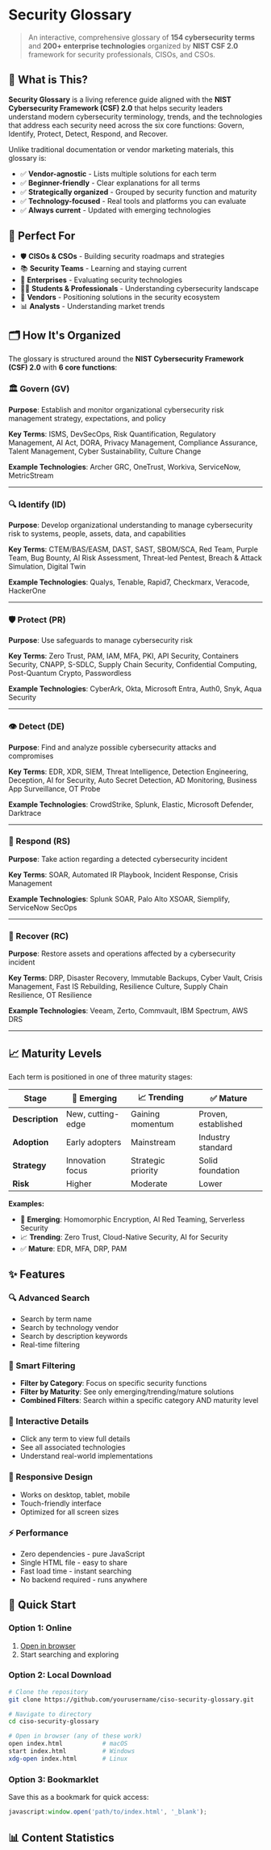 # Security Glossary

> An interactive, comprehensive glossary of **154 cybersecurity terms**
> and **200+ enterprise technologies** organized by **NIST CSF 2.0** framework
> for security professionals, CISOs, and CSOs.

## 📖 What is This?

**Security Glossary** is a living reference guide aligned with the **NIST Cybersecurity Framework (CSF) 2.0**
that helps security leaders understand modern cybersecurity terminology, trends, and the technologies
that address each security need across the six core functions: Govern, Identify, Protect, Detect, Respond, and Recover.

Unlike traditional documentation or vendor marketing materials, this glossary is:

- ✅ **Vendor-agnostic** - Lists multiple solutions for each term
- ✅ **Beginner-friendly** - Clear explanations for all terms
- ✅ **Strategically organized** - Grouped by security function and maturity
- ✅ **Technology-focused** - Real tools and platforms you can evaluate
- ✅ **Always current** - Updated with emerging technologies

## 🎯 Perfect For

- 🛡️ **CISOs & CSOs** - Building security roadmaps and strategies
- 📚 **Security Teams** - Learning and staying current
- 🏢 **Enterprises** - Evaluating security technologies
- 👨‍🎓 **Students & Professionals** - Understanding cybersecurity landscape
- 🤝 **Vendors** - Positioning solutions in the security ecosystem
- 📊 **Analysts** - Understanding market trends

## 🗂️ How It's Organized

The glossary is structured around the **NIST Cybersecurity Framework (CSF) 2.0** with **6 core functions**:

### 🏛️ Govern (GV)
**Purpose**: Establish and monitor organizational cybersecurity risk management strategy, expectations, and policy

**Key Terms**: ISMS, DevSecOps, Risk Quantification, Regulatory Management, AI Act, DORA,
Privacy Management, Compliance Assurance, Talent Management, Cyber Sustainability, Culture Change

**Example Technologies**: Archer GRC, OneTrust, Workiva, ServiceNow, MetricStream

---

### 🔍 Identify (ID)
**Purpose**: Develop organizational understanding to manage cybersecurity risk to systems, people, assets, data, and capabilities

**Key Terms**: CTEM/BAS/EASM, DAST, SAST, SBOM/SCA, Red Team, Purple Team, Bug Bounty,
AI Risk Assessment, Threat-led Pentest, Breach & Attack Simulation, Digital Twin

**Example Technologies**: Qualys, Tenable, Rapid7, Checkmarx, Veracode, HackerOne

---

### 🛡️ Protect (PR)
**Purpose**: Use safeguards to manage cybersecurity risk

**Key Terms**: Zero Trust, PAM, IAM, MFA, PKI, API Security, Containers Security, CNAPP,
S-SDLC, Supply Chain Security, Confidential Computing, Post-Quantum Crypto, Passwordless

**Example Technologies**: CyberArk, Okta, Microsoft Entra, Auth0, Snyk, Aqua Security

---

### 👁️ Detect (DE)
**Purpose**: Find and analyze possible cybersecurity attacks and compromises

**Key Terms**: EDR, XDR, SIEM, Threat Intelligence, Detection Engineering, Deception,
AI for Security, Auto Secret Detection, AD Monitoring, Business App Surveillance, OT Probe

**Example Technologies**: CrowdStrike, Splunk, Elastic, Microsoft Defender, Darktrace

---

### 🚨 Respond (RS)
**Purpose**: Take action regarding a detected cybersecurity incident

**Key Terms**: SOAR, Automated IR Playbook, Incident Response, Crisis Management

**Example Technologies**: Splunk SOAR, Palo Alto XSOAR, Siemplify, ServiceNow SecOps

---

### 🔄 Recover (RC)
**Purpose**: Restore assets and operations affected by a cybersecurity incident

**Key Terms**: DRP, Disaster Recovery, Immutable Backups, Cyber Vault, Crisis Management,
Fast IS Rebuilding, Resilience Culture, Supply Chain Resilience, OT Resilience

**Example Technologies**: Veeam, Zerto, Commvault, IBM Spectrum, AWS DRS

---

## 📈 Maturity Levels

Each term is positioned in one of three maturity stages:

| Stage | 🚀 Emerging | 📈 Trending | ✅ Mature |
|-------|-----------|-----------|----------|
| **Description** | New, cutting-edge | Gaining momentum | Proven, established |
| **Adoption** | Early adopters | Mainstream | Industry standard |
| **Strategy** | Innovation focus | Strategic priority | Solid foundation |
| **Risk** | Higher | Moderate | Lower |

**Examples:**
- 🚀 **Emerging**: Homomorphic Encryption, AI Red Teaming, Serverless Security
- 📈 **Trending**: Zero Trust, Cloud-Native Security, AI for Security
- ✅ **Mature**: EDR, MFA, DRP, PAM

## ✨ Features

### 🔍 Advanced Search
- Search by term name
- Search by technology vendor
- Search by description keywords
- Real-time filtering

### 🎯 Smart Filtering
- **Filter by Category**: Focus on specific security functions
- **Filter by Maturity**: See only emerging/trending/mature solutions
- **Combined Filters**: Search within a specific category AND maturity level

### 💾 Interactive Details
- Click any term to view full details
- See all associated technologies
- Understand real-world implementations

### 📱 Responsive Design
- Works on desktop, tablet, mobile
- Touch-friendly interface
- Optimized for all screen sizes

### ⚡ Performance
- Zero dependencies - pure JavaScript
- Single HTML file - easy to share
- Fast load time - instant searching
- No backend required - runs anywhere

## 🚀 Quick Start

### Option 1: Online
1. [Open in browser](https://pedrolastiko.github.io/Security-Glossary/)
2. Start searching and exploring

### Option 2: Local Download
```bash
# Clone the repository
git clone https://github.com/yourusername/ciso-security-glossary.git

# Navigate to directory
cd ciso-security-glossary

# Open in browser (any of these work)
open index.html           # macOS
start index.html          # Windows
xdg-open index.html       # Linux
```

### Option 3: Bookmarklet
Save this as a bookmark for quick access:
```javascript
javascript:window.open('path/to/index.html', '_blank');
```

## 📊 Content Statistics
